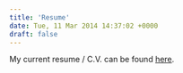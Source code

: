 ```yaml
---
title: 'Resume'
date: Tue, 11 Mar 2014 14:37:02 +0000
draft: false
---
```


My current resume / C.V. can be found [here](https://drive.google.com/open?id=1bpYbEtUHWGbmEvGK6IicNjJ1E5DUgrLA).


